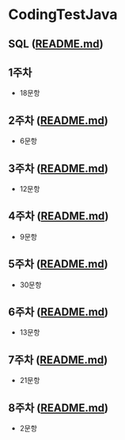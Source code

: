 # CodingTestJava

## SQL ([README.md](/SQL/README.md))

## 1주차
- 18문항
  
## 2주차 ([README.md](/2주차/README.md))
- 6문항
  
## 3주차 ([README.md](/3주차/README.md))
- 12문항
  
## 4주차 ([README.md](/4주차/README.md))
- 9문항
  
## 5주차 ([README.md](/5주차/README.md))
- 30문항

## 6주차 ([README.md](/6주차/README.md))
- 13문항
  
## 7주차 ([README.md](/7주차/README.md))
- 21문항
  
## 8주차 ([README.md](/8주차/README.md))
- 2문항
